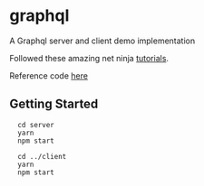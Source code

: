 # graphql
A Graphql server and client demo implementation

Followed these amazing net ninja [tutorials](https://www.youtube.com/playlist?list=PL4cUxeGkcC9iK6Qhn-QLcXCXPQUov1U7f).

Reference code [here](https://github.com/iamshaunjp/graphql-playlist)

## Getting Started

```
  cd server
  yarn
  npm start
```

```
  cd ../client
  yarn
  npm start
```
